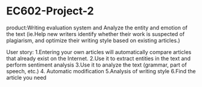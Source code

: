 # EC602-Project-2
product:Writing evaluation system and Analyze the entity and emotion of the text
(ie.Help new writers identify whether their work is suspected of plagiarism, and optimize their writing style based on existing articles.)


User story:
1.Entering your own articles will automatically compare articles that already exist on the Internet.
2.Use it to extract entities in the text and perform sentiment analysis
3.Use it to analyze the text (grammar, part of speech, etc.)
4. Automatic modification
5.Analysis of writing style
6.Find the article you need
